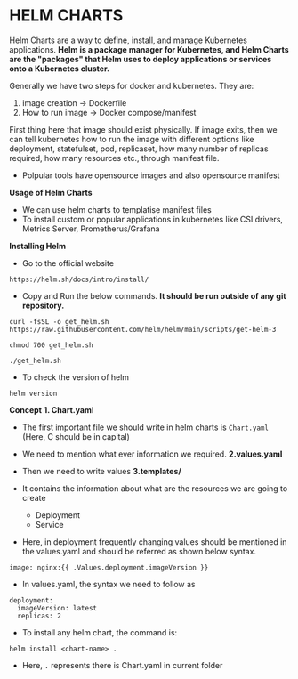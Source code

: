 # HELM CHARTS

Helm Charts are a way to define, install, and manage Kubernetes applications. **Helm is a package manager for Kubernetes, and Helm Charts are the "packages" that Helm uses to deploy applications or services onto a Kubernetes cluster.**

Generally we have two steps for docker and kubernetes. They are: 
1. image creation -> Dockerfile 
2. How to run image -> Docker compose/manifest

First thing here that image should exist physically. If image exits, then we can tell kubernetes how to run the image with different options like deployment, statefulset, pod, replicaset, how many number of replicas required, how many resources etc., through manifest file. 

- Polpular tools have opensource images and also opensource manifest

**Usage of Helm Charts**
- We can use helm charts to templatise manifest files 
- To install custom or popular applications in kubernetes like CSI drivers, Metrics Server, Prometherus/Grafana 

**Installing Helm**
- Go to the official website
```
https://helm.sh/docs/intro/install/
```
- Copy and Run the below commands. **It should be run outside of any git repository.**
```
curl -fsSL -o get_helm.sh https://raw.githubusercontent.com/helm/helm/main/scripts/get-helm-3
```
```
chmod 700 get_helm.sh
```
```
./get_helm.sh
```
- To check the version of helm
```
helm version
```

**Concept**
**1. Chart.yaml**
- The first important file we should write in helm charts is `Chart.yaml` (Here, C should be in capital)
- We need to mention what ever information we required.
**2.values.yaml**
- Then we need to write values
**3.templates/**
- It contains the information about what are the resources we are going to create
    - Deployment
    - Service

- Here, in deployment frequently changing values should be mentioned in the values.yaml and should be referred as shown below syntax.
```
image: nginx:{{ .Values.deployment.imageVersion }}
```
- In values.yaml, the syntax we need to follow as
```
deployment:
  imageVersion: latest
  replicas: 2
```

* To install any helm chart, the command is:
```
helm install <chart-name> .
```
- Here, `.` represents there is Chart.yaml in current folder


